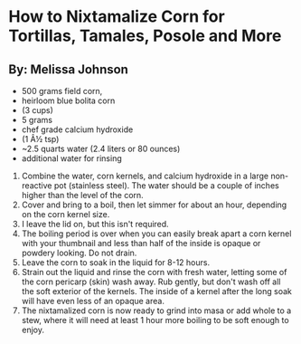 # How to Nixtamalize Corn for Tortillas, Tamales, Posole and More
## By: Melissa Johnson

* 500 grams field corn,
* heirloom blue bolita corn
* (3 cups)
* 5 grams
* chef grade calcium hydroxide
* (1 Â½ tsp)
* ~2.5 quarts water (2.4 liters or 80 ounces)
* additional water for rinsing

1. Combine the water, corn kernels, and calcium hydroxide in a large non-reactive pot (stainless steel). The water should be a couple of inches higher than the level of the corn.
2. Cover and bring to a boil, then let simmer for about an hour, depending on the corn kernel size.
3. I leave the lid on, but this isn't required.
4. The boiling period is over when you can easily break apart a corn kernel with your thumbnail and less than half of the inside is opaque or powdery looking. Do not drain.
5. Leave the corn to soak in the liquid for 8-12 hours.
6. Strain out the liquid and rinse the corn with fresh water, letting some of the corn pericarp (skin) wash away. Rub gently, but don't wash off all the soft exterior of the kernels. The inside of a kernel after the long soak will have even less of an opaque area.
7. The nixtamalized corn is now ready to grind into masa or add whole to a stew, where it will need at least 1 hour more boiling to be soft enough to enjoy.

